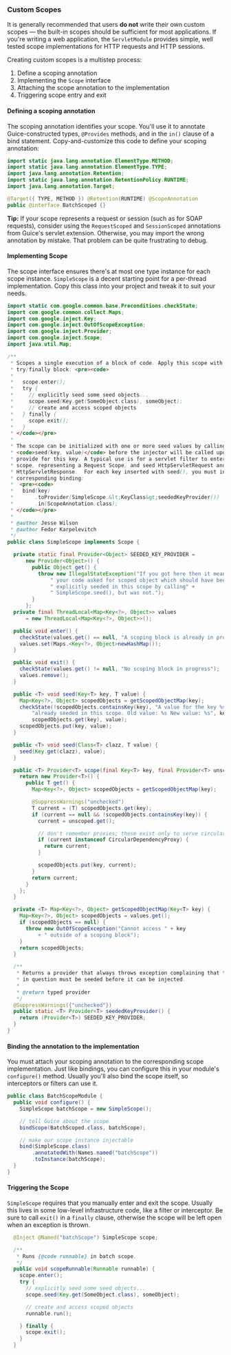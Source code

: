 ### Custom Scopes
It is generally recommended that users **do not** write their own custom scopes — the built-in scopes should be sufficient for most applications. If you're writing a web application, the `ServletModule` provides simple, well tested scope implementations for HTTP requests and HTTP sessions. 

Creating custom scopes is a multistep process:
  1. Define a scoping annotation
  2. Implementing the `Scope` interface
  3. Attaching the scope annotation to the implementation
  4. Triggering scope entry and exit

#### Defining a scoping annotation
The scoping annotation identifies your scope. You'll use it to annotate Guice-constructed types, `@Provides` methods, and in the `in()` clause of a bind statement. Copy-and-customize this code to define your scoping annotation:
```java
import static java.lang.annotation.ElementType.METHOD;
import static java.lang.annotation.ElementType.TYPE;
import java.lang.annotation.Retention;
import static java.lang.annotation.RetentionPolicy.RUNTIME;
import java.lang.annotation.Target;

@Target({ TYPE, METHOD }) @Retention(RUNTIME) @ScopeAnnotation
public @interface BatchScoped {}
```
**Tip:** If your scope represents a request or session (such as for SOAP requests), consider using the `RequestScoped` and `SessionScoped` annotations from Guice's servlet extension. Otherwise, you may import the wrong annotation by mistake. That problem can be quite frustrating to debug.

#### Implementing Scope
The scope interface ensures there's at most one type instance for each scope instance. `SimpleScope` is a decent starting point for a per-thread implementation. Copy this class into your project and tweak it to suit your needs.
```java
import static com.google.common.base.Preconditions.checkState;
import com.google.common.collect.Maps;
import com.google.inject.Key;
import com.google.inject.OutOfScopeException;
import com.google.inject.Provider;
import com.google.inject.Scope;
import java.util.Map;

/**
 * Scopes a single execution of a block of code. Apply this scope with a
 * try/finally block: <pre><code>
 *
 *   scope.enter();
 *   try {
 *     // explicitly seed some seed objects...
 *     scope.seed(Key.get(SomeObject.class), someObject);
 *     // create and access scoped objects
 *   } finally {
 *     scope.exit();
 *   }
 * </code></pre>
 *
 * The scope can be initialized with one or more seed values by calling
 * <code>seed(key, value)</code> before the injector will be called upon to
 * provide for this key. A typical use is for a servlet filter to enter/exit the
 * scope, representing a Request Scope, and seed HttpServletRequest and
 * HttpServletResponse.  For each key inserted with seed(), you must include a
 * corresponding binding:
 *  <pre><code>
 *   bind(key)
 *       .toProvider(SimpleScope.&lt;KeyClass&gt;seededKeyProvider())
 *       .in(ScopeAnnotation.class);
 * </code></pre>
 *
 * @author Jesse Wilson
 * @author Fedor Karpelevitch
 */
public class SimpleScope implements Scope {

  private static final Provider<Object> SEEDED_KEY_PROVIDER =
      new Provider<Object>() {
        public Object get() {
          throw new IllegalStateException("If you got here then it means that" +
              " your code asked for scoped object which should have been" +
              " explicitly seeded in this scope by calling" +
              " SimpleScope.seed(), but was not.");
        }
      };
  private final ThreadLocal<Map<Key<?>, Object>> values
      = new ThreadLocal<Map<Key<?>, Object>>();

  public void enter() {
    checkState(values.get() == null, "A scoping block is already in progress");
    values.set(Maps.<Key<?>, Object>newHashMap());
  }

  public void exit() {
    checkState(values.get() != null, "No scoping block in progress");
    values.remove();
  }

  public <T> void seed(Key<T> key, T value) {
    Map<Key<?>, Object> scopedObjects = getScopedObjectMap(key);
    checkState(!scopedObjects.containsKey(key), "A value for the key %s was " +
        "already seeded in this scope. Old value: %s New value: %s", key,
        scopedObjects.get(key), value);
    scopedObjects.put(key, value);
  }

  public <T> void seed(Class<T> clazz, T value) {
    seed(Key.get(clazz), value);
  }

  public <T> Provider<T> scope(final Key<T> key, final Provider<T> unscoped) {
    return new Provider<T>() {
      public T get() {
        Map<Key<?>, Object> scopedObjects = getScopedObjectMap(key);

        @SuppressWarnings("unchecked")
        T current = (T) scopedObjects.get(key);
        if (current == null && !scopedObjects.containsKey(key)) {
          current = unscoped.get();

          // don't remember proxies; these exist only to serve circular dependencies
          if (current instanceof CircularDependencyProxy) {
            return current;
          }

          scopedObjects.put(key, current);
        }
        return current;
      }
    };
  }

  private <T> Map<Key<?>, Object> getScopedObjectMap(Key<T> key) {
    Map<Key<?>, Object> scopedObjects = values.get();
    if (scopedObjects == null) {
      throw new OutOfScopeException("Cannot access " + key
          + " outside of a scoping block");
    }
    return scopedObjects;
  }

  /**
   * Returns a provider that always throws exception complaining that the object
   * in question must be seeded before it can be injected.
   *
   * @return typed provider
   */
  @SuppressWarnings({"unchecked"})
  public static <T> Provider<T> seededKeyProvider() {
    return (Provider<T>) SEEDED_KEY_PROVIDER;
  }
}
```

#### Binding the annotation to the implementation
You must attach your scoping annotation to the corresponding scope implementation. Just like bindings, you can configure this in your module's `configure()` method. Usually you'll also bind the scope itself, so interceptors or filters can use it.
```java
public class BatchScopeModule {
  public void configure() {
    SimpleScope batchScope = new SimpleScope();

    // tell Guice about the scope
    bindScope(BatchScoped.class, batchScope);

    // make our scope instance injectable
    bind(SimpleScope.class)
        .annotatedWith(Names.named("batchScope"))
        .toInstance(batchScope);
  }
}
```

#### Triggering the Scope
`SimpleScope` requires that you manually enter and exit the scope. Usually this lives in some low-level infrastructure code, like a filter or interceptor. Be sure to call `exit()` in a `finally` clause, otherwise the scope will be left open when an exception is thrown.
```java
  @Inject @Named("batchScope") SimpleScope scope;

  /**
   * Runs {@code runnable} in batch scope.
   */
  public void scopeRunnable(Runnable runnable) {
    scope.enter();
    try {
      // explicitly seed some seed objects...
      scope.seed(Key.get(SomeObject.class), someObject);

      // create and access scoped objects
      runnable.run();

    } finally {
      scope.exit();
    }
  }
```
